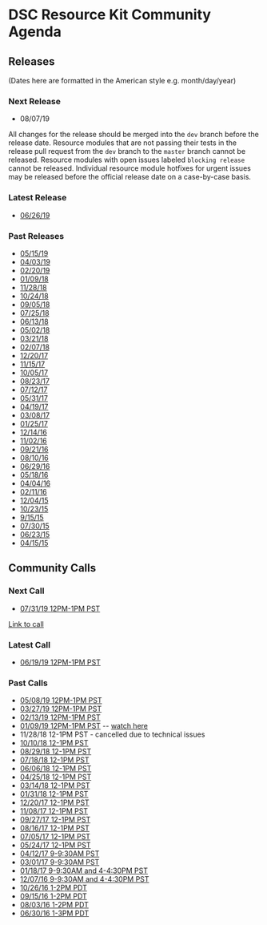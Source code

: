 # DSC Resource Kit Community Agenda

## Releases

(Dates here are formatted in the American style e.g. month/day/year)

### Next Release

- 08/07/19

All changes for the release should be merged into the `dev` branch before the
release date.
Resource modules that are not passing their tests in the release pull request
from the `dev` branch to the `master` branch cannot be released.
Resource modules with open issues labeled `blocking release` cannot be released.
Individual resource module hotfixes for urgent issues may be released before the
official release date on a case-by-case basis.

### Latest Release

- [06/26/19](https://devblogs.microsoft.com/powershell/dsc-resource-kit-release-june-2019/)

### Past Releases

- [05/15/19](https://devblogs.microsoft.com/powershell/dsc-resource-kit-release-may-2019/)
- [04/03/19](https://devblogs.microsoft.com/powershell/dsc-resource-kit-release-april-2019/)
- [02/20/19](https://devblogs.microsoft.com/powershell/dsc-resource-kit-release-february-2019/)
- [01/09/18](https://blogs.msdn.microsoft.com/powershell/2019/01/09/dsc-resource-kit-release-january-2019/)
- [11/28/18](https://blogs.msdn.microsoft.com/powershell/2018/11/28/dsc-resource-kit-release-november-2018/)
- [10/24/18](https://blogs.msdn.microsoft.com/powershell/2018/10/25/dsc-resource-kit-release-october-2018/)
- [09/05/18](https://blogs.msdn.microsoft.com/powershell/2018/09/05/dsc-resource-kit-release-september-2018/)
- [07/25/18](https://blogs.msdn.microsoft.com/powershell/2018/07/25/dsc-resource-kit-release-july-2018/)
- [06/13/18](https://blogs.msdn.microsoft.com/powershell/2018/06/13/dsc-resource-kit-release-june-2018/)
- [05/02/18](https://blogs.msdn.microsoft.com/powershell/2018/05/02/dsc-resource-kit-release-may-2018/)
- [03/21/18](https://blogs.msdn.microsoft.com/powershell/2018/03/21/dsc-resource-kit-release-march-2018/)
- [02/07/18](https://blogs.msdn.microsoft.com/powershell/2018/02/07/dsc-resource-kit-release-february-2018/)
- [12/20/17](https://blogs.msdn.microsoft.com/powershell/2017/12/20/dsc-resource-kit-release-december-2017/)
- [11/15/17](https://blogs.msdn.microsoft.com/powershell/2017/11/15/dsc-resource-kit-release-november-2017/)
- [10/05/17](https://blogs.msdn.microsoft.com/powershell/2017/10/05/dsc-resource-kit-release-october-2017/)
- [08/23/17](https://blogs.msdn.microsoft.com/powershell/2017/08/23/dsc-resource-kit-release-august-2017/)
- [07/12/17](https://blogs.msdn.microsoft.com/powershell/2017/07/12/dsc-resource-kit-release-july-2017/)
- [05/31/17](https://blogs.msdn.microsoft.com/powershell/2017/05/31/dsc-resource-kit-release-may-2017/)
- [04/19/17](https://blogs.msdn.microsoft.com/powershell/2017/04/19/dsc-resource-kit-release-april-2017/)
- [03/08/17](https://blogs.msdn.microsoft.com/powershell/2017/03/08/dsc-resource-kit-release-march-2017/)
- [01/25/17](https://blogs.msdn.microsoft.com/powershell/2017/01/25/dsc-resource-kit-release-january-2017/)
- [12/14/16](https://blogs.msdn.microsoft.com/powershell/2016/12/14/dsc-resource-kit-release-december-2016/)
- [11/02/16](https://blogs.msdn.microsoft.com/powershell/2016/11/02/dsc-resource-kit-november-2016-release/)
- [09/21/16](https://blogs.msdn.microsoft.com/powershell/2016/09/21/dsc-resource-kit-september-release/)
- [08/10/16](https://blogs.msdn.microsoft.com/powershell/2016/08/10/dsc-resource-kit-august-release/)
- [06/29/16](https://blogs.msdn.microsoft.com/powershell/2016/06/29/dsc-resource-kit-june-release/)
- [05/18/16](https://blogs.msdn.microsoft.com/powershell/2016/05/18/dsc-resource-kit-anniversary-release/)
- [04/04/16](https://blogs.msdn.microsoft.com/powershell/2016/04/04/dsc-resource-kit-update/)
- [02/11/16](https://blogs.msdn.microsoft.com/powershell/2016/02/11/dsc-resource-kit-gets-even-bigger/)
- [12/04/15](https://blogs.msdn.microsoft.com/powershell/2015/12/04/recent-updates-to-dsc-resource-kit/)
- [10/23/15](https://blogs.msdn.microsoft.com/powershell/2015/10/23/dsc-resource-kit-updates-are-here/)
- [9/15/15](https://blogs.msdn.microsoft.com/powershell/2015/09/15/updated-dsc-resource-kit-available-in-the-powershell-gallery/)
- [07/30/15](https://blogs.msdn.microsoft.com/powershell/2015/07/30/whats-new-in-dsc-resource-kit/)
- [06/23/15](https://blogs.msdn.microsoft.com/powershell/2015/06/23/dsc-resource-kit-flourishes-as-open-source/)
- [04/15/15](https://blogs.msdn.microsoft.com/powershell/2015/04/27/dsc-resource-kit-moved-to-github/)

## Community Calls

### Next Call

- [07/31/19 12PM-1PM PST](https://github.com/PowerShell/DscResources/blob/master/CommunityCalls/2019-07-31)

[Link to call](https://teams.microsoft.com/l/meetup-join/19%3ameeting_OTc2YThjZGQtNWE4Yi00NDQyLTk5NTktYWIwYjdhMGZjNDRl%40thread.v2/0?context=%7b%22Tid%22%3a%2272f988bf-86f1-41af-91ab-2d7cd011db47%22%2c%22Oid%22%3a%222fd83437-7fe6-4ee4-a109-828a19cb7bff%22%7d)

### Latest Call

- [06/19/19 12PM-1PM PST](https://github.com/PowerShell/DscResources/blob/master/CommunityCalls/2019-06-19)

### Past Calls

- [05/08/19 12PM-1PM PST](https://github.com/PowerShell/DscResources/blob/master/CommunityCalls/2019-05-08)
- [03/27/19 12PM-1PM PST](https://github.com/PowerShell/DscResources/blob/master/CommunityCalls/2019-03-27)
- [02/13/19 12PM-1PM PST](https://github.com/PowerShell/DscResources/blob/master/CommunityCalls/2019-02-13)
- [01/09/19 12PM-1PM PST](https://github.com/PowerShell/DscResources/blob/master/CommunityCalls/2019-01-09)
  -- [watch here](https://youtu.be/hH2XkR-YZNQ)
- 11/28/18 12-1PM PST - cancelled due to technical issues
- [10/10/18 12-1PM PST](https://github.com/PowerShell/DscResources/blob/master/CommunityCalls/2018-10-10)
- [08/29/18 12-1PM PST](https://github.com/PowerShell/DscResources/blob/master/CommunityCalls/2018-08-29)
- [07/18/18 12-1PM PST](https://github.com/PowerShell/DscResources/blob/master/CommunityCalls/2018-07-18)
- [06/06/18 12-1PM PST](https://github.com/PowerShell/DscResources/tree/master/CommunityCalls/2018-06-06)
- [04/25/18 12-1PM PST](https://github.com/PowerShell/DscResources/tree/master/CommunityCalls/2018-04-25)
- [03/14/18 12-1PM PST](https://github.com/PowerShell/DscResources/tree/master/CommunityCalls/2018-03-14)
- [01/31/18 12-1PM PST](https://github.com/PowerShell/DscResources/tree/master/CommunityCalls/2018-01-31)
- [12/20/17 12-1PM PST](https://github.com/PowerShell/DscResources/blob/master/CommunityCalls/2017-12-20)
- [11/08/17 12-1PM PST](https://github.com/PowerShell/DscResources/tree/master/CommunityCalls/2017-11-08)
- [09/27/17 12-1PM PST](https://github.com/PowerShell/DscResources/blob/master/CommunityCalls/2017-09-27)
- [08/16/17 12-1PM PST](https://github.com/PowerShell/DscResources/blob/master/CommunityCalls/2017-08-16)
- [07/05/17 12-1PM PST](https://github.com/PowerShell/DscResources/blob/master/CommunityCalls/2017-07-05)
- [05/24/17 12-1PM PST](https://github.com/PowerShell/DscResources/blob/master/CommunityCalls/2017-05-24)
- [04/12/17 9-9:30AM PST](https://github.com/PowerShell/DscResources/blob/master/CommunityCalls/2017-04-12)
- [03/01/17 9-9:30AM PST](https://github.com/PowerShell/DscResources/blob/master/CommunityCalls/2017-03-01)
- [01/18/17 9-9:30AM and 4-4:30PM PST](https://github.com/PowerShell/DscResources/blob/master/CommunityCalls/2017-01-18)
- [12/07/16 9-9:30AM and 4-4:30PM PST](https://github.com/PowerShell/DscResources/blob/master/CommunityCalls/2016-12-07)
- [10/26/16 1-2PM PDT](https://github.com/PowerShell/DscResources/blob/master/CommunityCalls/2016-10-26)
- [09/15/16 1-2PM PDT](https://github.com/PowerShell/DscResources/blob/master/CommunityCalls/2016-09-15)
- [08/03/16 1-2PM PDT](https://github.com/PowerShell/DscResources/blob/master/CommunityCalls/2016-08-03)
- [06/30/16 1-3PM PDT](https://github.com/PowerShell/DscResources/tree/master/CommunityCalls/2016-06-30)
